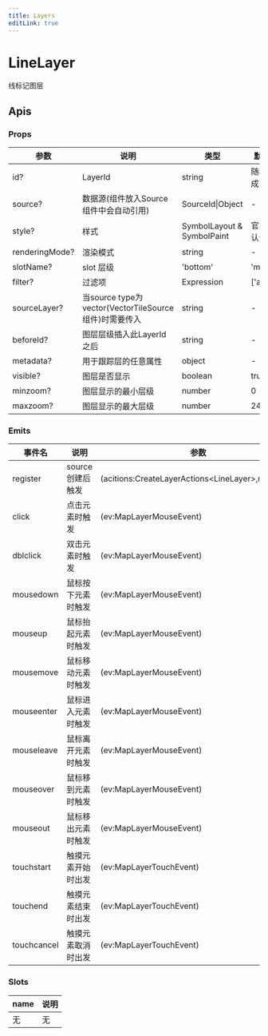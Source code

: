 ```yaml
---
title: Layers
editLink: true
---
```


# LineLayer

线标记图层



## Apis

### Props

| 参数         | 说明                                                  | 类型                       | 默认值     |
| ------------ | ----------------------------------------------------- | -------------------------- | ---------- |
| id?          | LayerId                                               | string                     | 随机生成   |
| source?      | 数据源(组件放入Source组件中会自动引用)                | SourceId\|Object           | -          |
| style?       | 样式                                                  | SymbolLayout & SymbolPaint | 官方默认值 |
| renderingMode?       | 渲染模式                                                  | string | - |
| slotName?       | slot 层级                                                  | 'bottom' | 'middle' | 'top' | - |
| filter?      | 过滤项                                                | Expression                 | ['all']    |
| sourceLayer? | 当source type为vector(VectorTileSource组件)时需要传入 | string                     | -          |
| beforeId?    | 图层层级插入此LayerId之后                             | string                     | -          |
| metadata?    | 用于跟踪层的任意属性                                  | object                     | -          |
| visible?     | 图层是否显示                                          | boolean                    | true       |
| minzoom?     | 图层显示的最小层级                                    | number                     | 0          |
| maxzoom?     | 图层显示的最大层级                                    | number                     | 24         |

### Emits

| 事件名      | 说明               | 参数                                                     |
| ----------- | ------------------ | -------------------------------------------------------- |
| register    | source创建后触发   | (acitions:CreateLayerActions&lt;LineLayer&gt;,map:Map) |
| click       | 点击元素时触发     | (ev:MapLayerMouseEvent)                                  |
| dblclick    | 双击元素时触发     | (ev:MapLayerMouseEvent)                                  |
| mousedown   | 鼠标按下元素时触发 | (ev:MapLayerMouseEvent)                                  |
| mouseup     | 鼠标抬起元素时触发 | (ev:MapLayerMouseEvent)                                  |
| mousemove   | 鼠标移动元素时触发 | (ev:MapLayerMouseEvent)                                  |
| mouseenter  | 鼠标进入元素时触发 | (ev:MapLayerMouseEvent)                                  |
| mouseleave  | 鼠标离开元素时触发 | (ev:MapLayerMouseEvent)                                  |
| mouseover   | 鼠标移到元素时触发 | (ev:MapLayerMouseEvent)                                  |
| mouseout    | 鼠标移出元素时触发 | (ev:MapLayerMouseEvent)                                  |
| touchstart  | 触摸元素开始时出发 | (ev:MapLayerTouchEvent)                                  |
| touchend    | 触摸元素结束时出发 | (ev:MapLayerTouchEvent)                                  |
| touchcancel | 触摸元素取消时出发 | (ev:MapLayerTouchEvent)                                  |

### Slots

| name | 说明 |
| ---- | ---- |
| 无   | 无   |
